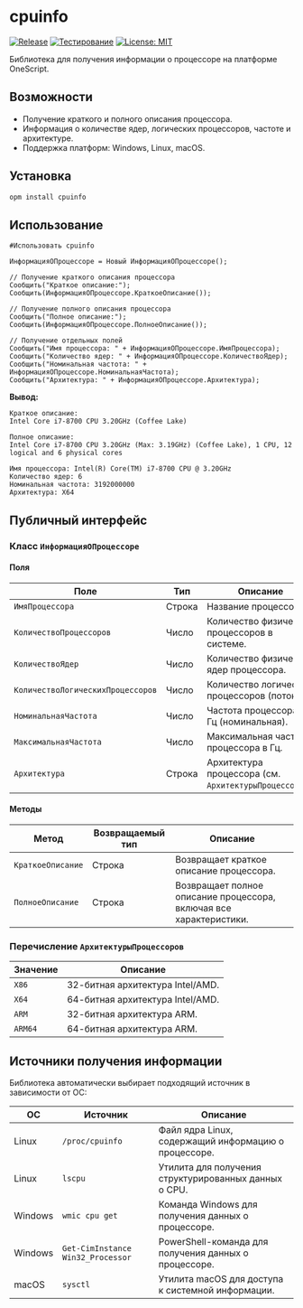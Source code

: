 # cpuinfo

[![Release](https://img.shields.io/github/release/Stivo182/oscript-cpuinfo.svg)](https://github.com/Stivo182/oscript-cpuinfo/releases)
[![Тестирование](https://github.com/Stivo182/oscript-cpuinfo/actions/workflows/test.yml/badge.svg)](https://github.com/Stivo182/oscript-cpuinfo/actions/workflows/test.yml)
[![License: MIT](https://img.shields.io/badge/License-MIT-yellow.svg)](https://opensource.org/licenses/MIT)

Библиотека для получения информации о процессоре на платформе OneScript.

## Возможности

- Получение краткого и полного описания процессора.
- Информация о количестве ядер, логических процессоров, частоте и архитектуре.
- Поддержка платформ: Windows, Linux, macOS.

## Установка

``` bash
opm install cpuinfo
```

## Использование

``` bsl
#Использовать cpuinfo

ИнформацияОПроцессоре = Новый ИнформацияОПроцессоре();

// Получение краткого описания процессора
Сообщить("Краткое описание:");
Сообщить(ИнформацияОПроцессоре.КраткоеОписание());

// Получение полного описания процессора
Сообщить("Полное описание:");
Сообщить(ИнформацияОПроцессоре.ПолноеОписание());

// Получение отдельных полей
Сообщить("Имя процессора: " + ИнформацияОПроцессоре.ИмяПроцессора);
Сообщить("Количество ядер: " + ИнформацияОПроцессоре.КоличествоЯдер);
Сообщить("Номинальная частота: " + ИнформацияОПроцессоре.НоминальнаяЧастота);
Сообщить("Архитектура: " + ИнформацияОПроцессоре.Архитектура);
```

**Вывод:**
```
Краткое описание:
Intel Core i7-8700 CPU 3.20GHz (Coffee Lake)

Полное описание:
Intel Core i7-8700 CPU 3.20GHz (Max: 3.19GHz) (Coffee Lake), 1 CPU, 12 logical and 6 physical cores

Имя процессора: Intel(R) Core(TM) i7-8700 CPU @ 3.20GHz
Количество ядер: 6
Номинальная частота: 3192000000
Архитектура: X64
```

## Публичный интерфейс

### Класс `ИнформацияОПроцессоре`

#### Поля
  
| Поле                      | Тип     | Описание                                                                 |
|---------------------------|---------|--------------------------------------------------------------------------|
| `ИмяПроцессора`           | Строка  | Название процессора.                                                     |
| `КоличествоПроцессоров`   | Число   | Количество физических процессоров в системе.                             |
| `КоличествоЯдер`          | Число   | Количество физических ядер процессора.                                   |
| `КоличествоЛогическихПроцессоров` | Число | Количество логических процессоров (потоков).                       |
| `НоминальнаяЧастота`      | Число   | Частота процессора в Гц (номинальная).                                   |
| `МаксимальнаяЧастота`     | Число   | Максимальная частота процессора в Гц.                                    |
| `Архитектура`             | Строка  | Архитектура процессора (см. `АрхитектурыПроцессоров`).                   |

#### Методы

| Метод                 | Возвращаемый тип | Описание                                                                 |
|-----------------------|------------------|--------------------------------------------------------------------------|
| `КраткоеОписание`   | Строка           | Возвращает краткое описание процессора.                                    |
| `ПолноеОписание`    | Строка           | Возвращает полное описание процессора, включая все характеристики.         |

### Перечисление `АрхитектурыПроцессоров`

| Значение  | Описание                         |
|-----------|--------------------------------- |
| `X86`     | 32-битная архитектура Intel/AMD. |
| `X64`     | 64-битная архитектура Intel/AMD. |
| `ARM`     | 32-битная архитектура ARM.       |
| `ARM64`   | 64-битная архитектура ARM.       |

## Источники получения информации

Библиотека автоматически выбирает подходящий источник в зависимости от ОС:

| ОС       | Источник                     | Описание                                                                 |
|----------|------------------------------|--------------------------------------------------------------------------|
| Linux    | `/proc/cpuinfo`              | Файл ядра Linux, содержащий информацию о процессоре.                     |
| Linux    | `lscpu`                      | Утилита для получения структурированных данных о CPU.                    |
| Windows  | `wmic cpu get`               | Команда Windows для получения данных о процессоре.                       |
| Windows  | `Get-CimInstance Win32_Processor` | PowerShell-команда для получения данных о процессоре.               |
| macOS    | `sysctl`                     | Утилита macOS для доступа к системной информации.                        |
